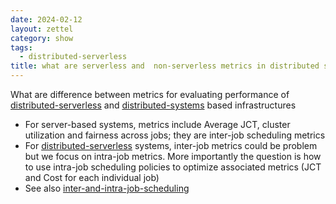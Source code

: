 ```yaml
---
date: 2024-02-12
layout: zettel
category: show
tags:
  - distributed-serverless
title: what are serverless and  non-serverless metrics in distributed system
---
```

What are difference between metrics for evaluating performance of [distributed-serverless](distributed-serverless.md) and [distributed-systems](../distributed-systems/distributed-systems.md) based infrastructures
- For server-based systems, metrics include Average JCT, cluster utilization and fairness across jobs; they are inter-job scheduling metrics
- For [distributed-serverless](distributed-serverless.md) systems, inter-job metrics could be problem but we focus on intra-job metrics. More importantly the question is how to use intra-job scheduling policies to optimize associated metrics (JCT and Cost for each individual job)
- See also [inter-and-intra-job-scheduling](inter-and-intra-job-scheduling.md)